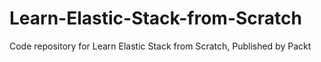 # Learn-Elastic-Stack-from-Scratch
Code repository for Learn Elastic Stack from Scratch, Published by Packt
